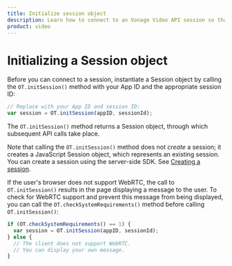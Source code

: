 ```yaml
--- 
title: Initialize session object 
description: Learn how to connect to an Vonage Video API session so that participants can use audio, video, and messaging functionality in your web application.
product: video 
---
```


# Initializing a Session object

Before you can connect to a session, instantiate a Session object by calling the `OT.initSession()` method with your App ID and the appropriate session ID:

```js
// Replace with your App ID and session ID:
var session = OT.initSession(appID, sessionId);
```

The `OT.initSession()` method returns a Session object, through which subsequent API calls take place.

Note that calling the `OT.initSession()` method does not _create_ a session; it creates a JavaScript Session object, which represents an existing session. You can create a session using the server-side SDK. See [Creating a session](/video/guides/create-session).

If the user's browser does not support WebRTC, the call to `OT.initSession()` results in the page displaying a message to the user. To check for WebRTC support and prevent this message from being displayed, you can call the `OT.checkSystemRequirements()` method before calling `OT.initSession()`:

```js
if (OT.checkSystemRequirements() == 1) {
  var session = OT.initSession(appID, sessionId);
} else {
  // The client does not support WebRTC.
  // You can display your own message.
}
```
